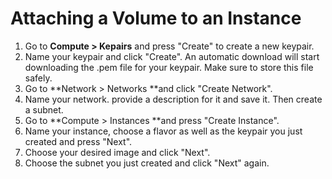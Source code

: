 # Attaching a Volume to an Instance

1. Go to **Compute &gt; Kepairs** and press "Create" to create a new keypair.
2. Name your keypair and click "Create". An automatic download will start downloading the .pem file for your keypair. Make sure to store this file safely.
3. Go to **Network &gt; Networks **and click "Create Network".
4. Name your network. provide a description for it and save it. Then create a subnet.
5. Go to **Compute &gt; Instances **and press "Create Instance".
6. Name your instance, choose a flavor as well as the keypair you just created and press "Next".
7. Choose your desired image and click "Next".
8. Choose the subnet you just created and click "Next" again.



